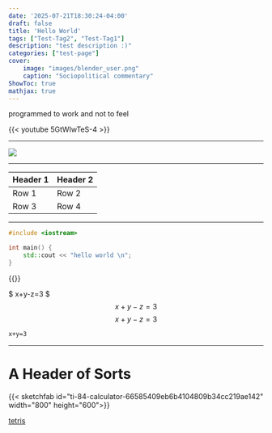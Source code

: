 ```yaml
---
date: '2025-07-21T18:30:24-04:00'
draft: false
title: 'Hello World'
tags: ["Test-Tag2", "Test-Tag1"]
description: "test description :)"
categories: ["test-page"]
cover:
    image: "images/blender_user.png"
    caption: "Sociopolitical commentary"
ShowToc: true
mathjax: true
---
```

programmed to work and not to feel

{{< youtube 5GtWIwTeS-4 >}}

---

![](/images/maxwell.gif)

---

| Header 1 | Header 2 |
|----------|----------|
| Row 1    | Row 2    |
| Row 3    | Row 4    |

---

```cpp
#include <iostream>

int main() {
    std::cout << "hello world \n";    
}
```
{{<tex>}}


$ x+y-z=3 $
$$ x+y-z=3 $$
$$ 
x+y-z=3 
$$

```latex
x+y=3
```

---
# A Header of Sorts

{{< sketchfab id="ti-84-calculator-66585409eb6b4104809b34cc219ae142" width="800" height="600">}}

[tetris](/tetris.html)



